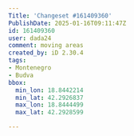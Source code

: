 ```yaml
---
Title: 'Changeset #161409360'
PublishDate: 2025-01-16T09:11:47Z
id: 161409360
user: dada24
comment: moving areas
created_by: iD 2.30.4
tags:
- Montenegro
- Budva
bbox:
  min_lon: 18.8442214
  min_lat: 42.2926837
  max_lon: 18.8444499
  max_lat: 42.2928599

---
```

